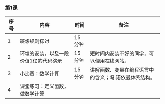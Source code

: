 ### 第1课
序号 | 内容 | 时间 | 备注
----|------|-----|----
1 | 班级规则探讨 | 15分钟
2 | 环境的安装，以及一段价值1亿的代码演示 | 15分钟 | 短时间内安装不好的同学，可以使用在线网站。
3 | 小比赛：数学计算 | 15分钟 | 讲解函数、变量在编程语言中的含义；冯.诺依曼体系结构。
4 | 课堂练习：定义函数，做数学计算
